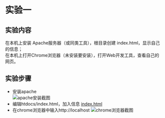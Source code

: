 # 实验一

## 实验内容
在本机上安装 Apache服务器（或同类工具），根目录创建 index.html，显示自己的信息；<br>
在本机上打开Chrome浏览器（未安装要安装），打开Web开发工具，查看自己的网页。

## 实验步骤

* 安装apache<br>
![apache安装截图](https://github.com/builtI/html5-2018/raw/master/1514080902219/apache%E5%AE%89%E8%A3%85%E6%88%AA%E5%9B%BE.JPG)
* 编辑htdocs/index.html，加入信息
[index.html](https://github.com/builtI/html5-2018/blob/master/1514080902219/index.html)
* 在chrome浏览器中输入http://localhost
![chrome浏览器截图](https://github.com/builtI/html5-2018/blob/master/1514080902219/%E5%AE%9E%E9%AA%8C1%E6%88%AA%E5%9B%BE.JPG)
